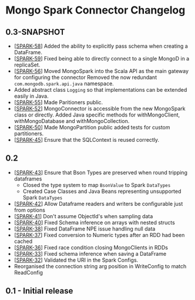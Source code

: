 # Mongo Spark Connector Changelog

## 0.3-SNAPSHOT
  * [[SPARK-58](https://jira.mongodb.org/browse/SPARK-58)] Added the ability to explicitly pass schema when creating a DataFrame.
  * [[SPARK-59](https://jira.mongodb.org/browse/SPARK-59)] Fixed being able to directly connect to a single MongoD in a replicaSet.
  * [[SPARK-56](https://jira.mongodb.org/browse/SPARK-56)] Moved MongoSpark into the Scala API as the main gateway for configuring the connector
    Removed the now redundant `com.mongodb.spark.api.java` namespace.
  * Added abstract class `Logging` so that implementations can be extended easily in Java.
  * [[SPARK-55](https://jira.mongodb.org/browse/SPARK-55)] Made Paritioners public.
  * [[SPARK-52](https://jira.mongodb.org/browse/SPARK-52)] MongoConnector is accessible from the new MongoSpark class or directly. 
         Added Java specific methods for withMongoClient, withMongoDatabase and withMongoCollection.
  * [[SPARK-50](https://jira.mongodb.org/browse/SPARK-50)] Made MongoPartition public added tests for custom partitioners.
  * [[SPARK-45](https://jira.mongodb.org/browse/SPARK-45)] Ensure that the SQLContext is reused correctly.

## 0.2
  * [[SPARK-43](https://jira.mongodb.org/browse/SPARK-43)] Ensure that Bson Types are preserved when round tripping dataframes 
    * Closed the type system to map `BsonValue` to Spark `DataTypes`
    * Created Case Classes and Java Beans representing unsupported Spark `DataTypes`
  * [[SPARK-42](https://jira.mongodb.org/browse/SPARK-42)] Allow Dataframe readers and writers be configurable just from options 
  * [[SPARK-41](https://jira.mongodb.org/browse/SPARK-41)] Don't assume ObjectId's when sampling data 
  * [[SPARK-40](https://jira.mongodb.org/browse/SPARK-40)] Fixed Schema inference on arrays with nested structs 
  * [[SPARK-38](https://jira.mongodb.org/browse/SPARK-38)] Fixed DataFrame NPE issue handling null data 
  * [[SPARK-37](https://jira.mongodb.org/browse/SPARK-37)] Fixed conversion to Numeric types after an RDD had been cached 
  * [[SPARK-36](https://jira.mongodb.org/browse/SPARK-36)] Fixed race condition closing MongoClients in RDDs 
  * [[SPARK-33](https://jira.mongodb.org/browse/SPARK-33)] Fixed schema inference when saving a DataFrame  
  * [[SPARK-32](https://jira.mongodb.org/browse/SPARK-32)] Validated the URI in the Spark Configs.  
  * Reorganised the connection string arg position in WriteConfig to match ReadConfig

## 0.1 - Initial release
